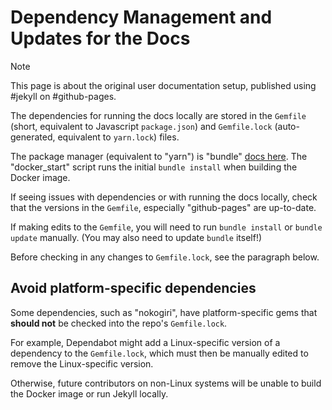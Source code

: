 # Dependency Management and Updates for the Docs

> [!Note]
> This page is about the original user documentation setup, published using #jekyll on #github-pages.

The dependencies for running the docs locally are stored in the `Gemfile` (short, equivalent to Javascript `package.json`) and `Gemfile.lock` (auto-generated, equivalent to `yarn.lock`) files.

The package manager (equivalent to "yarn") is "bundle" [docs here](https://bundler.io/guides/using_bundler_in_applications.html#recommended-workflow). The "docker_start" script runs the initial
`bundle install` when building the Docker image.

If seeing issues with dependencies or with running the docs locally, check that the versions in the `Gemfile`, especially "github-pages" are up-to-date.

If making edits to the `Gemfile`, you
will need to run `bundle install` or `bundle update` manually. (You may also need to update `bundle` itself!)

Before checking in any changes to `Gemfile.lock`, see the paragraph below.

## Avoid platform-specific dependencies

Some dependencies, such as "nokogiri", have platform-specific gems that **should not** be checked into the repo's `Gemfile.lock`.

For example, Dependabot might add a Linux-specific version of a dependency to the `Gemfile.lock`, which must then be manually edited to remove the Linux-specific version.

Otherwise, future contributors on non-Linux systems will be unable to build the Docker image or run Jekyll locally.
